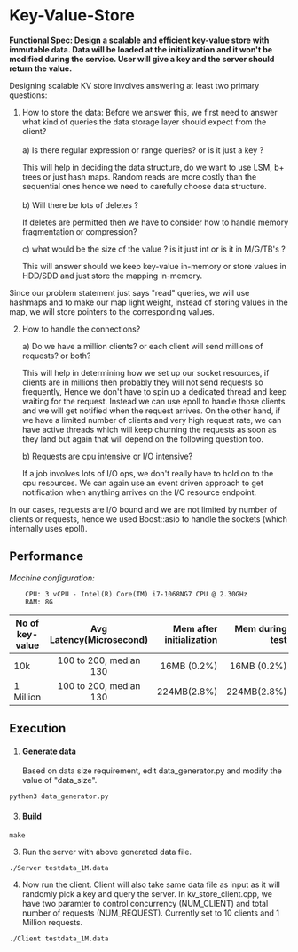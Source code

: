 <h1>Key-Value-Store</h1>

<b>Functional Spec: Design a scalable and efficient key-value store with immutable data. Data will be loaded at the initialization and it won't be modified during the service. User will give a key and the server should return the value.</b>

Designing scalable KV store involves answering at least two primary questions:
1) How to store the data: Before we answer this, we first need to answer what kind of queries the data storage layer should expect from the client?<br></br>
    a) Is there regular expression or range queries? or is it just a key ?
    
      This will help in deciding the data structure, do we want to use LSM, b+ trees or just hash maps. Random reads are more costly than the sequential ones hence we need to carefully choose data structure.<br></br>
    b) Will there be lots of deletes ?
    
      If deletes are permitted then we have to consider how to handle memory fragmentation or compression?

    c) what would be the size of the value ? is it just int or is it in M/G/TB's ?
    
      This will answer should we keep key-value in-memory or store values in HDD/SDD and just store the mapping in-memory.
      
Since our problem statement just says "read" queries, we will use hashmaps and to make our map light weight, instead of storing values in the map, we will store pointers to the corresponding values.

2) How to handle the connections?

    a) Do we have a million clients? or each client will send millions of requests? or both?
    
      This will help in determining how we set up our socket resources, if clients are in millions then probably they will not send requests so frequently, Hence we don't have to spin up a dedicated thread and keep waiting for the request. Instead we can use epoll to handle those clients and we will get notified when the request arrives. On the other hand, if we have a limited number of clients and very high request rate, we can have active threads which will keep churning the requests as soon as they land but again that will depend on the following question too.
      
    b) Requests are cpu intensive or I/O intensive?
    
     If a job involves lots of I/O ops, we don't really have to hold on to the cpu resources. We can again use an event driven approach to get notification when anything arrives on the I/O resource endpoint.

In our cases, requests are I/O bound and we are not limited by number of clients or requests, hence we used Boost::asio to handle the sockets (which internally uses epoll).
 


<h2>Performance</h2>

*Machine configuration:*
``` 
    CPU: 3 vCPU - Intel(R) Core(TM) i7-1068NG7 CPU @ 2.30GHz
    RAM: 8G
```

|No of key-value|   Avg Latency(Microsecond) | Mem after initialization| Mem during test  |
| ------------- |:--------------------------:| -----------------------:|-----------------:|
| 10k           |   100 to 200, median 130   | 16MB (0.2%)	       | 16MB (0.2%)      |
| 1 Million     |   100 to 200, median 130   | 224MB(2.8%)             | 224MB(2.8%)      |


<h2>Execution</h2>

1) <h4>Generate data</h4> Based on data size requirement, edit data_generator.py and modify the value of "data_size".

```
python3 data_generator.py
```

3) <h4>Build</h4>

```
make
```

3) Run the server with above generated data file.

```
./Server testdata_1M.data
```

4) Now run the client. Client will also take same data file as input as it will randomly pick a key and query the server. In kv_store_client.cpp, we have two paramter to control concurrency (NUM_CLIENT) and total number of requests (NUM_REQUEST). Currently set to 10 clients and 1 Million requests.

```
./Client testdata_1M.data
``` 
